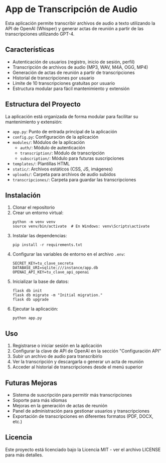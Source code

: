 # App de Transcripción de Audio

Esta aplicación permite transcribir archivos de audio a texto utilizando la API de OpenAI (Whisper) y generar actas de reunión a partir de las transcripciones utilizando GPT-4.

## Características

- Autenticación de usuarios (registro, inicio de sesión, perfil)
- Transcripción de archivos de audio (MP3, WAV, M4A, OGG, MP4)
- Generación de actas de reunión a partir de transcripciones
- Historial de transcripciones por usuario
- Límite de 10 transcripciones gratuitas por usuario
- Estructura modular para fácil mantenimiento y extensión

## Estructura del Proyecto

La aplicación está organizada de forma modular para facilitar su mantenimiento y extensión:

- `app.py`: Punto de entrada principal de la aplicación
- `config.py`: Configuración de la aplicación
- `modules/`: Módulos de la aplicación
  - `auth/`: Módulo de autenticación
  - `transcription/`: Módulo de transcripción
  - `subscription/`: Módulo para futuras suscripciones
- `templates/`: Plantillas HTML
- `static/`: Archivos estáticos (CSS, JS, imágenes)
- `uploads/`: Carpeta para archivos de audio subidos
- `transcripciones/`: Carpeta para guardar las transcripciones

## Instalación

1. Clonar el repositorio
2. Crear un entorno virtual:
   ```
   python -m venv venv
   source venv/bin/activate  # En Windows: venv\Scripts\activate
   ```
3. Instalar las dependencias:
   ```
   pip install -r requirements.txt
   ```
4. Configurar las variables de entorno en el archivo `.env`:
   ```
   SECRET_KEY=tu_clave_secreta
   DATABASE_URI=sqlite:///instance/app.db
   OPENAI_API_KEY=tu_clave_api_openai
   ```
5. Inicializar la base de datos:
   ```
   flask db init
   flask db migrate -m "Initial migration."
   flask db upgrade
   ```
6. Ejecutar la aplicación:
   ```
   python app.py
   ```

## Uso

1. Registrarse o iniciar sesión en la aplicación
2. Configurar la clave de API de OpenAI en la sección "Configuración API"
3. Subir un archivo de audio para transcribirlo
4. Ver la transcripción y descargarla o generar un acta de reunión
5. Acceder al historial de transcripciones desde el menú superior

## Futuras Mejoras

- Sistema de suscripción para permitir más transcripciones
- Soporte para más idiomas
- Mejoras en la generación de actas de reunión
- Panel de administración para gestionar usuarios y transcripciones
- Exportación de transcripciones en diferentes formatos (PDF, DOCX, etc.)

## Licencia

Este proyecto está licenciado bajo la Licencia MIT - ver el archivo LICENSE para más detalles.